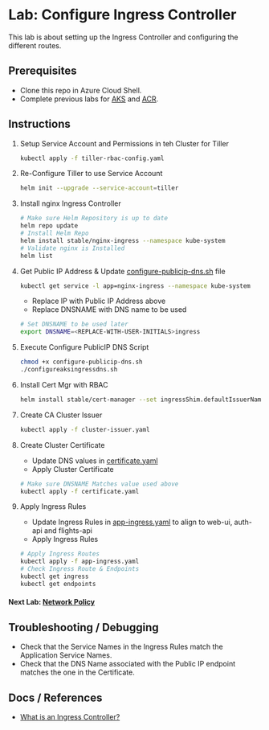 # Lab: Configure Ingress Controller

This lab is about setting up the Ingress Controller and configuring the different routes.

## Prerequisites

* Clone this repo in Azure Cloud Shell.
* Complete previous labs for [AKS](../../create-aks-cluster/README.md) and [ACR](../../build-application/README.md).

## Instructions

1. Setup Service Account and Permissions in teh Cluster for Tiller

    ```bash
    kubectl apply -f tiller-rbac-config.yaml
    ```

2. Re-Configure Tiller to use Service Account

    ```bash
    helm init --upgrade --service-account=tiller
    ```

3. Install nginx Ingress Controller

    ```bash
    # Make sure Helm Repository is up to date
    helm repo update
    # Install Helm Repo
    helm install stable/nginx-ingress --namespace kube-system
    # Validate nginx is Installed
    helm list
    ```

4. Get Public IP Address & Update [configure-publicip-dns.sh](./configure-publicip-dns.sh) file

    ```bash
    kubectl get service -l app=nginx-ingress --namespace kube-system
    ```

    * Replace IP with Public IP Address above
    * Replace DNSNAME with DNS name to be used

    ```bash
    # Set DNSNAME to be used later
    export DNSNAME=<REPLACE-WITH-USER-INITIALS>ingress
    ```

5. Execute Configure PublicIP DNS Script

    ```bash
    chmod +x configure-publicip-dns.sh
    ./configureaksingressdns.sh
    ```

6. Install Cert Mgr with RBAC

    ```bash
    helm install stable/cert-manager --set ingressShim.defaultIssuerName=letsencrypt-prod --set IngressShim.defaultIssuerKind=ClusterIssuer
    ```

7. Create CA Cluster Issuer

    ```bash
    kubectl apply -f cluster-issuer.yaml
    ```

8. Create Cluster Certificate
    * Update DNS values in [certificate.yaml](./certificate.yaml)
    * Apply Cluster Certificate

    ```bash
    # Make sure DNSNAME Matches value used above
    kubectl apply -f certificate.yaml
    ```

9. Apply Ingress Rules
    * Update Ingress Rules in [app-ingress.yaml](./app-ingress.yaml) to align to web-ui, auth-api and flights-api
    * Apply Ingress Rules

    ```bash
    # Apply Ingress Routes
    kubectl apply -f app-ingress.yaml
    # Check Ingress Route & Endpoints
    kubectl get ingress
    kubectl get endpoints
    ```

#### Next Lab: [Network Policy](../network-policy/README.md)

## Troubleshooting / Debugging

* Check that the Service Names in the Ingress Rules match the Application Service Names.
* Check that the DNS Name associated with the Public IP endpoint matches the one in the Certificate.

## Docs / References

* [What is an Ingress Controller?](https://kubernetes.io/docs/concepts/services-networking/ingress/)